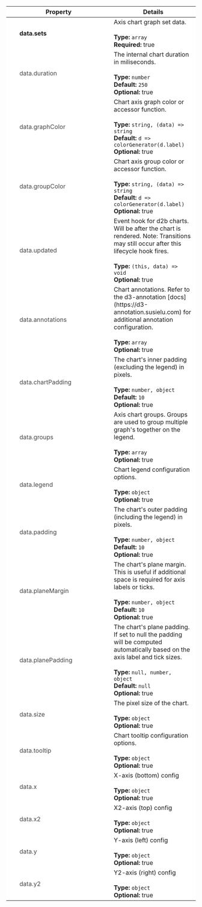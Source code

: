 

<script>
  function toggleNextRow(el) {
    const nextRow = el.nextElementSibling;
    nextRow.classList.toggle('hidden');
    el.classList.toggle('expanded');
  } 
</script>

<style>
  .optional {
    opacity: 0.8;
  }

  .required {
    font-weight: bold;
  }

  .parent td:first-child > div::before {
    position: absolute;
    left: -12px;
    content: '\f0da';
    font-family: FontAwesome;
  }

  .expanded td:first-child > div::before {
    content: '\f0d7';
    font-family: FontAwesome;
  }

  .child > td {
    padding: 0 !important;
    border: none !important;
  }

  .child table {
    margin: 0 !important;
    border: 0 !important;
  }

  tr td:first-child {
    min-width: 250px;
    max-width: 250px;
    width: 250px;
  }

  tr td:first-child > div {
    position: relative;
  }

  tr {
    background-color: white !important;
  }

  tr.hidden {
    display: none;
  }

  td {
    position: relative;
  }

  tbody tr td:first-child {
    padding-left: 20px;
  }
</style>

<table><thead><tr><th>Property</th><th>Details</th></tr></thead><tbody><tr class="parent" onclick="toggleNextRow(this)"><td><div style="margin-left:15px;" class="required">data.sets</div></td><td>Axis chart graph set data.<br><br><strong>Type:</strong> <code>array</code><br><strong>Required:</strong> true<br></td></tr><tr class="child hidden">
        <td colspan="2"><table><tbody><tr class="parent" onclick="toggleNextRow(this)"><td><div style="margin-left:30px;" class="required">set.generators</div></td><td>Set generator data.<br><br><strong>Type:</strong> <code>array</code><br><strong>Required:</strong> true<br><strong>Generators:</strong> bar, area, line, scatter, boxPlot, bubblePack</td></tr><tr class="child hidden">
        <td colspan="2"><table><tbody><tr null><td><div style="margin-left:45px;" class="required">generator.type</div></td><td>The generator type, either this or the generator "types" must be provided.<br><br><strong>Type:</strong> <code>"bar", "area", "line", "scatter", "boxPlot", "bubblePack"</code><br><strong>Required:</strong> true<br></td></tr><tr null><td><div style="margin-left:45px;" class="required">generator.types</div></td><td>The generator types, either this or the generator "type" must be provided.<br><br><strong>Type:</strong> <code>array</code><br><strong>Required:</strong> true<br></td></tr><tr null><td><div style="margin-left:45px;" class="optional">generator.align</div></td><td>Align line or scatter graphs according to their y1 or y0 stack orientation. This is useful if you want to have 2 line graphs outlining the top and bottom of an area chart.<br><br><strong>Type:</strong> <code>"y1", "y0"</code><br><strong>Default:</strong> <code>'y1'</code><br><strong>Optional:</strong> true<br><strong>Generators:</strong> scatter, line</td></tr><tr null><td><div style="margin-left:45px;" class="optional">generator.centered</div></td><td>Forces bar chart bars to the center of their respective group position.<br><br><strong>Type:</strong> <code>boolean</code><br><strong>Default:</strong> <code>false</code><br><strong>Optional:</strong> true<br><strong>Generators:</strong> bar</td></tr><tr null><td><div style="margin-left:45px;" class="optional">generator.curve</div></td><td>Curve factory for area and line graphs. See d3-shape's [curves](https://github.com/d3/d3-shape#curves) for more information.<br><br><strong>Type:</strong> <code>CurveFactory</code><br><strong>Default:</strong> <code>d3.curveLinear</code><br><strong>Optional:</strong> true<br><strong>Generators:</strong> area, line</td></tr><tr null><td><div style="margin-left:45px;" class="optional">generator.groupPadding</div></td><td>The padding "within" bar groups (or between individual bars within a group).<br><br><strong>Type:</strong> <code>number</code><br><strong>Default:</strong> <code>0</code><br><strong>Optional:</strong> true<br><strong>Generators:</strong> bar</td></tr><tr null><td><div style="margin-left:45px;" class="optional">generator.orient</div></td><td>Element orientation for bars.<br><br><strong>Type:</strong> <code>"vertical", "horizontal"</code><br><strong>Default:</strong> <code>'vertical'</code><br><strong>Optional:</strong> true<br><strong>Generators:</strong> bar</td></tr><tr null><td><div style="margin-left:45px;" class="optional">generator.orient</div></td><td>Element orientation for boxes.<br><br><strong>Type:</strong> <code>"vertical", "horizontal"</code><br><strong>Default:</strong> <code>'vertical'</code><br><strong>Optional:</strong> true<br><strong>Generators:</strong> boxPlot</td></tr><tr null><td><div style="margin-left:45px;" class="optional">generator.padding</div></td><td>The padding "between" bar groups.<br><br><strong>Type:</strong> <code>number</code><br><strong>Default:</strong> <code>0.5</code><br><strong>Optional:</strong> true<br><strong>Generators:</strong> bar</td></tr><tr null><td><div style="margin-left:45px;" class="optional">generator.size</div></td><td>The pixel area for scatter graphs. This can also be given as a value accessor.<br><br><strong>Type:</strong> <code>number, (data) => number</code><br><strong>Default:</strong> <code>25</code><br><strong>Optional:</strong> true<br><strong>Generators:</strong> scatter</td></tr><tr null><td><div style="margin-left:45px;" class="optional">generator.size</div></td><td>Pixel size multiplier for bubbles.<br><br><strong>Type:</strong> <code>number</code><br><strong>Default:</strong> <code>100</code><br><strong>Optional:</strong> true<br><strong>Generators:</strong> bubblePack</td></tr><tr null><td><div style="margin-left:45px;" class="optional">generator.stack</div></td><td>Enable or disable graph stacking.<br><br><strong>Type:</strong> <code>boolean</code><br><strong>Optional:</strong> true<br><strong>Generators:</strong> bar, area, line, scatter</td></tr><tr null><td><div style="margin-left:45px;" class="optional">generator.stackOffset</div></td><td>Stack offset for area line and scatter graphs. See d3-shape's [stack offsets](https://github.com/d3/d3-shape#stack-offsets) for more information.<br><br><strong>Type:</strong> <code>(series, order) => void</code><br><strong>Default:</strong> <code>d3.stackOffsetNone</code><br><strong>Optional:</strong> true<br><strong>Generators:</strong> area, line, scatter</td></tr><tr null><td><div style="margin-left:45px;" class="optional">generator.stackOrder</div></td><td>Stack order for area line and scatter graphs. See d3-shape's [stack orders](https://github.com/d3/d3-shape#stack-orders) for more information.<br><br><strong>Type:</strong> <code>(series) => array</code><br><strong>Default:</strong> <code>d3.stackOrderNone</code><br><strong>Optional:</strong> true<br><strong>Generators:</strong> area, line, scatter</td></tr><tr null><td><div style="margin-left:45px;" class="optional">generator.symbol</div></td><td>Sets the symbol type for the scatter graphs.<br><br><strong>Type:</strong> <code>SymbolType</code><br><strong>Default:</strong> <code>d3.symbolCircle</code><br><strong>Optional:</strong> true<br><strong>Generators:</strong> scatter</td></tr><tr null><td><div style="margin-left:45px;" class="optional">generator.symbol</div></td><td>Sets the symbol type for the bubble pack graphs.<br><br><strong>Type:</strong> <code>SymbolType</code><br><strong>Default:</strong> <code>d3.symbolCircle</code><br><strong>Optional:</strong> true<br><strong>Generators:</strong> bubblePack</td></tr><tr null><td><div style="margin-left:45px;" class="optional">generator.tendancy</div></td><td>How the parent bubble size, x, and y values should be computed. (e.g. as a mean / median / midpoint.. of their leaf nodes)<br><br><strong>Type:</strong> <code>(values, value, weight) => number</code><br><strong>Default:</strong> <code>d2b.mean</code><br><strong>Optional:</strong> true<br><strong>Generators:</strong> tendancy</td></tr><tr null><td><div style="margin-left:45px;" class="optional">generator.valueFormat</div></td><td>Value format for various box plot metrics (e.g. maximum, minimum, median, ..)<br><br><strong>Type:</strong> <code>(n) => string</code><br><strong>Default:</strong> <code>d3.format(',')</code><br><strong>Optional:</strong> true<br><strong>Generators:</strong> boxPlot</td></tr><tr null><td><div style="margin-left:45px;" class="optional">generator.width</div></td><td>Box pixel width.<br><br><strong>Type:</strong> <code>number</code><br><strong>Default:</strong> <code>20</code><br><strong>Optional:</strong> true<br><strong>Generators:</strong> boxPlot</td></tr></tbody></table></td>
      </tr><tr class="parent" onclick="toggleNextRow(this)"><td><div style="margin-left:30px;" class="required">set.graphs</div></td><td>Set graph data.<br><br><strong>Type:</strong> <code>array</code><br><strong>Required:</strong> true<br><strong>Generators:</strong> bar, area, line, scatter, boxPlot, bubblePack</td></tr><tr class="child hidden">
        <td colspan="2"><table><tbody><tr null><td><div style="margin-left:45px;" class="required">graph.label</div></td><td>Graph label.<br><br><strong>Type:</strong> <code>string</code><br><strong>Required:</strong> true<br><strong>Generators:</strong> all</td></tr><tr class="parent" onclick="toggleNextRow(this)"><td><div style="margin-left:45px;" class="required">graph.values</div></td><td>Graph values data.<br><br><strong>Type:</strong> <code>array</code><br><strong>Required:</strong> true<br><strong>Generators:</strong> bar, area, line, scatter, boxPlot, bubblePack</td></tr><tr class="child hidden">
        <td colspan="2"><table><tbody><tr null><td><div style="margin-left:60px;" class="required">value.lowerQuartile</div></td><td>Lower-quartile-value<br><br><strong>Type:</strong> <code>number</code><br><strong>Required:</strong> true<br><strong>Generators:</strong> boxPlot</td></tr><tr null><td><div style="margin-left:60px;" class="required">value.maximum</div></td><td>Maximum-value<br><br><strong>Type:</strong> <code>number</code><br><strong>Required:</strong> true<br><strong>Generators:</strong> boxPlot</td></tr><tr null><td><div style="margin-left:60px;" class="required">value.median</div></td><td>Median-value<br><br><strong>Type:</strong> <code>number</code><br><strong>Required:</strong> true<br><strong>Generators:</strong> boxPlot</td></tr><tr null><td><div style="margin-left:60px;" class="required">value.minimum</div></td><td>Minimum-value<br><br><strong>Type:</strong> <code>number</code><br><strong>Required:</strong> true<br><strong>Generators:</strong> boxPlot</td></tr><tr null><td><div style="margin-left:60px;" class="required">value.size</div></td><td>Bubble size<br><br><strong>Type:</strong> <code>number</code><br><strong>Required:</strong> true<br><strong>Generators:</strong> bubblePack</td></tr><tr null><td><div style="margin-left:60px;" class="required">value.upperQuartile</div></td><td>Upper-quartile-value<br><br><strong>Type:</strong> <code>number</code><br><strong>Required:</strong> true<br><strong>Generators:</strong> boxPlot</td></tr><tr null><td><div style="margin-left:60px;" class="required">value.x</div></td><td>X-value<br><br><strong>Type:</strong> <code>number, string, Date</code><br><strong>Required:</strong> true<br><strong>Generators:</strong> all, bubblePack</td></tr><tr null><td><div style="margin-left:60px;" class="required">value.y</div></td><td>Y-value<br><br><strong>Type:</strong> <code>number, string, Date</code><br><strong>Required:</strong> true<br><strong>Generators:</strong> all, bubblePack</td></tr><tr class="parent" onclick="toggleNextRow(this)"><td><div style="margin-left:60px;" class="required">value.children</div></td><td>Bubble children.<br><br><strong>Type:</strong> <code>array</code><br><strong>Required:</strong> true<br><strong>Generators:</strong> bubblePack</td></tr><tr class="child hidden">
        <td colspan="2"><table><tbody><tr null><td><div style="margin-left:75px;" class="required">child.size</div></td><td>Bubble size<br><br><strong>Type:</strong> <code>number</code><br><strong>Required:</strong> true<br><strong>Generators:</strong> bubblePack</td></tr><tr null><td><div style="margin-left:75px;" class="required">child.x</div></td><td>X-value<br><br><strong>Type:</strong> <code>number, string, Date</code><br><strong>Required:</strong> true<br><strong>Generators:</strong> all</td></tr><tr null><td><div style="margin-left:75px;" class="required">child.y</div></td><td>Y-value<br><br><strong>Type:</strong> <code>number, string, Date</code><br><strong>Required:</strong> true<br><strong>Generators:</strong> all</td></tr><tr null><td><div style="margin-left:75px;" class="optional">child.color</div></td><td>Value's corresponding color. If undefined will fall back to the graph's color.<br><br><strong>Type:</strong> <code>string</code><br><strong>Optional:</strong> true<br><strong>Generators:</strong> bar, scatter, boxPlot, bubblePack</td></tr><tr null><td><div style="margin-left:75px;" class="optional">child.symbol</div></td><td>Point symbol marker. If undefined will fall back to the graph's symbol.<br><br><strong>Type:</strong> <code>SymbolType</code><br><strong>Optional:</strong> true<br><strong>Generators:</strong> bubblePack, scatter</td></tr><tr null><td><div style="margin-left:75px;" class="optional">child.tooltip</div></td><td>Value's tooltip HTML content. If undefined will fall back to the graph's tooltip accessor. If null will disable the tooltip for this value.<br><br><strong>Type:</strong> <code>string, null</code><br><strong>Optional:</strong> true<br><strong>Generators:</strong> all</td></tr><tr class="parent" onclick="toggleNextRow(this)"><td><div style="margin-left:75px;" class="optional">child.annotation</div></td><td>Value's annotations. Bar, line, scatter, and bubble pack graphs have one annotation per value. Refer to the d3-annotation [docs](https://d3-annotation.susielu.com) for additional annotation configuration.<br><br><strong>Type:</strong> <code>object</code><br><strong>Optional:</strong> true<br><strong>Generators:</strong> bar, line, scatter, bubblePack</td></tr><tr class="child hidden">
        <td colspan="2"><table><tbody><tr null><td><div style="margin-left:90px;" class="required">annotation.x</div></td><td>Annotation x position.<br><br><strong>Type:</strong> <code>number, string</code><br><strong>Required:</strong> true<br></td></tr><tr null><td><div style="margin-left:90px;" class="required">annotation.y</div></td><td>Annotation y position.<br><br><strong>Type:</strong> <code>number, string</code><br><strong>Required:</strong> true<br></td></tr><tr null><td><div style="margin-left:90px;" class="optional">annotation.x2</div></td><td>Annotation x2 position.<br><br><strong>Type:</strong> <code>number, string</code><br><strong>Optional:</strong> true<br></td></tr><tr null><td><div style="margin-left:90px;" class="optional">annotation.xType</div></td><td>Annotation x type.<br><br><strong>Type:</strong> <code>"x", "x2"</code><br><strong>Default:</strong> <code>'x'</code><br><strong>Optional:</strong> true<br></td></tr><tr null><td><div style="margin-left:90px;" class="optional">annotation.y2</div></td><td>Annotation y2 position.<br><br><strong>Type:</strong> <code>number, string</code><br><strong>Optional:</strong> true<br></td></tr><tr null><td><div style="margin-left:90px;" class="optional">annotation.yType</div></td><td>Annotation y type.<br><br><strong>Type:</strong> <code>"y", "y2"</code><br><strong>Default:</strong> <code>'y'</code><br><strong>Optional:</strong> true<br></td></tr><tr null><td><div style="margin-left:90px;" class="optional">annotation.z</div></td><td>Annotation z position.<br><br><strong>Type:</strong> <code>"front", "back"</code><br><strong>Default:</strong> <code>'front'</code><br><strong>Optional:</strong> true<br></td></tr></tbody></table></td>
      </tr><tr class="parent" onclick="toggleNextRow(this)"><td><div style="margin-left:75px;" class="optional">child.annotations</div></td><td>Value's annotations. Area and box plot graphs are allowed to have multiple annotations per value, because each value has multiple factors. Refer to the d3-annotation [docs](https://d3-annotation.susielu.com) for additional annotation configuration.<br><br><strong>Type:</strong> <code>array</code><br><strong>Optional:</strong> true<br><strong>Generators:</strong> area, boxPlot</td></tr><tr class="child hidden">
        <td colspan="2"><table><tbody><tr null><td><div style="margin-left:90px;" class="required">annotation.x</div></td><td>Annotation x position.<br><br><strong>Type:</strong> <code>number, string</code><br><strong>Required:</strong> true<br></td></tr><tr null><td><div style="margin-left:90px;" class="required">annotation.y</div></td><td>Annotation y position.<br><br><strong>Type:</strong> <code>number, string</code><br><strong>Required:</strong> true<br></td></tr><tr null><td><div style="margin-left:90px;" class="optional">annotation.x2</div></td><td>Annotation x2 position.<br><br><strong>Type:</strong> <code>number, string</code><br><strong>Optional:</strong> true<br></td></tr><tr null><td><div style="margin-left:90px;" class="optional">annotation.xType</div></td><td>Annotation x type.<br><br><strong>Type:</strong> <code>"x", "x2"</code><br><strong>Default:</strong> <code>'x'</code><br><strong>Optional:</strong> true<br></td></tr><tr null><td><div style="margin-left:90px;" class="optional">annotation.y2</div></td><td>Annotation y2 position.<br><br><strong>Type:</strong> <code>number, string</code><br><strong>Optional:</strong> true<br></td></tr><tr null><td><div style="margin-left:90px;" class="optional">annotation.yType</div></td><td>Annotation y type.<br><br><strong>Type:</strong> <code>"y", "y2"</code><br><strong>Default:</strong> <code>'y'</code><br><strong>Optional:</strong> true<br></td></tr><tr null><td><div style="margin-left:90px;" class="optional">annotation.z</div></td><td>Annotation z position.<br><br><strong>Type:</strong> <code>"front", "back"</code><br><strong>Default:</strong> <code>'front'</code><br><strong>Optional:</strong> true<br></td></tr></tbody></table></td>
      </tr></tbody></table></td>
      </tr><tr null><td><div style="margin-left:60px;" class="optional">value.centered</div></td><td>Forces bar chart bar centering. If undefined will fall back to the bar generator's centered attribute.<br><br><strong>Type:</strong> <code>boolean</code><br><strong>Optional:</strong> true<br><strong>Generators:</strong> bar</td></tr><tr null><td><div style="margin-left:60px;" class="optional">value.color</div></td><td>Value's corresponding color. If undefined will fall back to the graph's color.<br><br><strong>Type:</strong> <code>string</code><br><strong>Optional:</strong> true<br><strong>Generators:</strong> bar, scatter, boxPlot, bubblePack</td></tr><tr null><td><div style="margin-left:60px;" class="optional">value.outliers</div></td><td>Outliers-values<br><br><strong>Type:</strong> <code>array</code><br><strong>Optional:</strong> true<br><strong>Generators:</strong> boxPlot</td></tr><tr null><td><div style="margin-left:60px;" class="optional">value.size</div></td><td>Bubble size. This is optional for parent bubbles, if not provided the value will be aggrigated from leaf node sizes.<br><br><strong>Type:</strong> <code>number</code><br><strong>Optional:</strong> true<br><strong>Generators:</strong> bubblePack</td></tr><tr null><td><div style="margin-left:60px;" class="optional">value.symbol</div></td><td>Point symbol marker. If undefined will fall back to the graph's symbol.<br><br><strong>Type:</strong> <code>SymbolType</code><br><strong>Optional:</strong> true<br><strong>Generators:</strong> bubblePack, scatter</td></tr><tr null><td><div style="margin-left:60px;" class="optional">value.tooltip</div></td><td>Value's tooltip HTML content. If undefined will fall back to the graph's tooltip accessor. If null will disable the tooltip for this value.<br><br><strong>Type:</strong> <code>string, null</code><br><strong>Optional:</strong> true<br><strong>Generators:</strong> all</td></tr><tr null><td><div style="margin-left:60px;" class="optional">value.width</div></td><td>The pixel width for this value's box-plot. If undefined will fall back to the boxPlot generator's width attribute.<br><br><strong>Type:</strong> <code>number</code><br><strong>Optional:</strong> true<br><strong>Generators:</strong> boxPlot</td></tr><tr null><td><div style="margin-left:60px;" class="optional">value.y0</div></td><td>Y0-value<br><br><strong>Type:</strong> <code>number, string</code><br><strong>Default:</strong> <code>0</code><br><strong>Optional:</strong> true<br><strong>Generators:</strong> area</td></tr><tr class="parent" onclick="toggleNextRow(this)"><td><div style="margin-left:60px;" class="optional">value.annotation</div></td><td>Value's annotations. Bar, line, scatter, and bubble pack graphs have one annotation per value. Refer to the d3-annotation [docs](https://d3-annotation.susielu.com) for additional annotation configuration.<br><br><strong>Type:</strong> <code>object</code><br><strong>Optional:</strong> true<br><strong>Generators:</strong> bar, line, scatter, bubblePack</td></tr><tr class="child hidden">
        <td colspan="2"><table><tbody><tr null><td><div style="margin-left:75px;" class="required">annotation.x</div></td><td>Annotation x position.<br><br><strong>Type:</strong> <code>number, string</code><br><strong>Required:</strong> true<br></td></tr><tr null><td><div style="margin-left:75px;" class="required">annotation.y</div></td><td>Annotation y position.<br><br><strong>Type:</strong> <code>number, string</code><br><strong>Required:</strong> true<br></td></tr><tr null><td><div style="margin-left:75px;" class="optional">annotation.x2</div></td><td>Annotation x2 position.<br><br><strong>Type:</strong> <code>number, string</code><br><strong>Optional:</strong> true<br></td></tr><tr null><td><div style="margin-left:75px;" class="optional">annotation.xType</div></td><td>Annotation x type.<br><br><strong>Type:</strong> <code>"x", "x2"</code><br><strong>Default:</strong> <code>'x'</code><br><strong>Optional:</strong> true<br></td></tr><tr null><td><div style="margin-left:75px;" class="optional">annotation.y2</div></td><td>Annotation y2 position.<br><br><strong>Type:</strong> <code>number, string</code><br><strong>Optional:</strong> true<br></td></tr><tr null><td><div style="margin-left:75px;" class="optional">annotation.yType</div></td><td>Annotation y type.<br><br><strong>Type:</strong> <code>"y", "y2"</code><br><strong>Default:</strong> <code>'y'</code><br><strong>Optional:</strong> true<br></td></tr><tr null><td><div style="margin-left:75px;" class="optional">annotation.z</div></td><td>Annotation z position.<br><br><strong>Type:</strong> <code>"front", "back"</code><br><strong>Default:</strong> <code>'front'</code><br><strong>Optional:</strong> true<br></td></tr></tbody></table></td>
      </tr><tr class="parent" onclick="toggleNextRow(this)"><td><div style="margin-left:60px;" class="optional">value.annotations</div></td><td>Value's annotations. Area and box plot graphs are allowed to have multiple annotations per value, because each value has multiple factors. Refer to the d3-annotation [docs](https://d3-annotation.susielu.com) for additional annotation configuration.<br><br><strong>Type:</strong> <code>array</code><br><strong>Optional:</strong> true<br><strong>Generators:</strong> area, boxPlot</td></tr><tr class="child hidden">
        <td colspan="2"><table><tbody><tr null><td><div style="margin-left:75px;" class="required">annotation.x</div></td><td>Annotation x position.<br><br><strong>Type:</strong> <code>number, string</code><br><strong>Required:</strong> true<br></td></tr><tr null><td><div style="margin-left:75px;" class="required">annotation.y</div></td><td>Annotation y position.<br><br><strong>Type:</strong> <code>number, string</code><br><strong>Required:</strong> true<br></td></tr><tr null><td><div style="margin-left:75px;" class="optional">annotation.x2</div></td><td>Annotation x2 position.<br><br><strong>Type:</strong> <code>number, string</code><br><strong>Optional:</strong> true<br></td></tr><tr null><td><div style="margin-left:75px;" class="optional">annotation.xType</div></td><td>Annotation x type.<br><br><strong>Type:</strong> <code>"x", "x2"</code><br><strong>Default:</strong> <code>'x'</code><br><strong>Optional:</strong> true<br></td></tr><tr null><td><div style="margin-left:75px;" class="optional">annotation.y2</div></td><td>Annotation y2 position.<br><br><strong>Type:</strong> <code>number, string</code><br><strong>Optional:</strong> true<br></td></tr><tr null><td><div style="margin-left:75px;" class="optional">annotation.yType</div></td><td>Annotation y type.<br><br><strong>Type:</strong> <code>"y", "y2"</code><br><strong>Default:</strong> <code>'y'</code><br><strong>Optional:</strong> true<br></td></tr><tr null><td><div style="margin-left:75px;" class="optional">annotation.z</div></td><td>Annotation z position.<br><br><strong>Type:</strong> <code>"front", "back"</code><br><strong>Default:</strong> <code>'front'</code><br><strong>Optional:</strong> true<br></td></tr></tbody></table></td>
      </tr></tbody></table></td>
      </tr><tr null><td><div style="margin-left:45px;" class="optional">graph.color</div></td><td>The graph color. If undefined, the color will fall back to the chart's graphColor accessor.<br><br><strong>Type:</strong> <code>string</code><br><strong>Optional:</strong> true<br><strong>Generators:</strong> all</td></tr><tr null><td><div style="margin-left:45px;" class="optional">graph.group</div></td><td>The graph group, should match the group's label. This is useful to group graphs together on the legend.<br><br><strong>Type:</strong> <code>string</code><br><strong>Optional:</strong> true<br><strong>Generators:</strong> all</td></tr><tr null><td><div style="margin-left:45px;" class="optional">graph.hidden</div></td><td>Initially hides this graph. This value will be modified internally when interacting with the chart legend.<br><br><strong>Type:</strong> <code>boolean</code><br><strong>Optional:</strong> true<br><strong>Generators:</strong> all</td></tr><tr null><td><div style="margin-left:45px;" class="optional">graph.legendIcon</div></td><td>Legend icon symbol type. This can either be a font awesome character code (e.g. '\uf111' for a circle), [d3 symbol](https://github.com/d3/d3-shape#symbols) or [d2b symbol](https://docs.d2bjs.org/shape/symbols.html). If set, this will override the legend's icon property.<br><br><strong>Type:</strong> <code>string, SymbolType</code><br><strong>Optional:</strong> true<br></td></tr><tr null><td><div style="margin-left:45px;" class="optional">graph.stack</div></td><td>Graph stack key. This can be used to stack graphs together in this set. Like stack values will be stacked together. (e.g. if graphs 1 and 2 have a stack value is 'first' and graph 3 have a stack value of 'second' only graphs 1 and 2 will be stacked together). If undefined, the stacking will fall back to the generator's stack property.<br><br><strong>Type:</strong> <code>number, string</code><br><strong>Optional:</strong> true<br><strong>Generators:</strong> bar, area, line, scatter</td></tr><tr null><td><div style="margin-left:45px;" class="optional">graph.symbol</div></td><td>The graph symbol if it's a scatter or bubble pack graph. If undefined, the symbol will fall back to the generator's symbol property.<br><br><strong>Type:</strong> <code>SymbolType</code><br><strong>Optional:</strong> true<br><strong>Generators:</strong> scatter, bubblePack</td></tr><tr null><td><div style="margin-left:45px;" class="optional">graph.tooltip</div></td><td>Html content to be displayed in the values tooltip row. A null value will disable the value's tooltip row.<br><br><strong>Type:</strong> <code>null, string, (data, graph) => string, null</code><br><strong>Default:</strong> <code>(value, graph) => {   return `${graph.label}: ${orEquals(value.y, value.y1, value.median)}` }</code><br><strong>Optional:</strong> true<br><strong>Generators:</strong> bar, area, line, scatter, </td></tr><tr class="parent" onclick="toggleNextRow(this)"><td><div style="margin-left:45px;" class="optional">graph.annotations</div></td><td>Graph annotations. Refer to the d3-annotation [docs](https://d3-annotation.susielu.com) for additional annotation configuration.<br><br><strong>Type:</strong> <code>array</code><br><strong>Optional:</strong> true<br><strong>Generators:</strong> all</td></tr><tr class="child hidden">
        <td colspan="2"><table><tbody><tr null><td><div style="margin-left:60px;" class="required">annotation.x</div></td><td>Annotation x position.<br><br><strong>Type:</strong> <code>number, string</code><br><strong>Required:</strong> true<br></td></tr><tr null><td><div style="margin-left:60px;" class="required">annotation.y</div></td><td>Annotation y position.<br><br><strong>Type:</strong> <code>number, string</code><br><strong>Required:</strong> true<br></td></tr><tr null><td><div style="margin-left:60px;" class="optional">annotation.x2</div></td><td>Annotation x2 position.<br><br><strong>Type:</strong> <code>number, string</code><br><strong>Optional:</strong> true<br></td></tr><tr null><td><div style="margin-left:60px;" class="optional">annotation.xType</div></td><td>Annotation x type.<br><br><strong>Type:</strong> <code>"x", "x2"</code><br><strong>Default:</strong> <code>'x'</code><br><strong>Optional:</strong> true<br></td></tr><tr null><td><div style="margin-left:60px;" class="optional">annotation.y2</div></td><td>Annotation y2 position.<br><br><strong>Type:</strong> <code>number, string</code><br><strong>Optional:</strong> true<br></td></tr><tr null><td><div style="margin-left:60px;" class="optional">annotation.yType</div></td><td>Annotation y type.<br><br><strong>Type:</strong> <code>"y", "y2"</code><br><strong>Default:</strong> <code>'y'</code><br><strong>Optional:</strong> true<br></td></tr><tr null><td><div style="margin-left:60px;" class="optional">annotation.z</div></td><td>Annotation z position.<br><br><strong>Type:</strong> <code>"front", "back"</code><br><strong>Default:</strong> <code>'front'</code><br><strong>Optional:</strong> true<br></td></tr></tbody></table></td>
      </tr></tbody></table></td>
      </tr><tr null><td><div style="margin-left:30px;" class="optional">set.xType</div></td><td>Set xType. If set to x2, the graphs in this set will use the top horizontal axis.<br><br><strong>Type:</strong> <code>"x", "x2"</code><br><strong>Default:</strong> <code>'x'</code><br><strong>Optional:</strong> true<br></td></tr><tr null><td><div style="margin-left:30px;" class="optional">set.yType</div></td><td>Set yType. If set to y2, the graphs in this set will use the right vertical axis.<br><br><strong>Type:</strong> <code>"y", "y2"</code><br><strong>Default:</strong> <code>'y'</code><br><strong>Optional:</strong> true<br></td></tr></tbody></table></td>
      </tr><tr null><td><div style="margin-left:15px;" class="optional">data.duration</div></td><td>The internal chart duration in miliseconds.<br><br><strong>Type:</strong> <code>number</code><br><strong>Default:</strong> <code>250</code><br><strong>Optional:</strong> true<br></td></tr><tr null><td><div style="margin-left:15px;" class="optional">data.graphColor</div></td><td>Chart axis graph color or accessor function.<br><br><strong>Type:</strong> <code>string, (data) => string</code><br><strong>Default:</strong> <code>d => colorGenerator(d.label)</code><br><strong>Optional:</strong> true<br></td></tr><tr null><td><div style="margin-left:15px;" class="optional">data.groupColor</div></td><td>Chart axis group color or accessor function.<br><br><strong>Type:</strong> <code>string, (data) => string</code><br><strong>Default:</strong> <code>d => colorGenerator(d.label)</code><br><strong>Optional:</strong> true<br></td></tr><tr null><td><div style="margin-left:15px;" class="optional">data.updated</div></td><td>Event hook for d2b charts. Will be after the chart is rendered. Note: Transitions may still occur after this lifecycle hook fires.<br><br><strong>Type:</strong> <code>(this, data) => void</code><br><strong>Optional:</strong> true<br></td></tr><tr class="parent" onclick="toggleNextRow(this)"><td><div style="margin-left:15px;" class="optional">data.annotations</div></td><td>Chart annotations. Refer to the d3-annotation [docs](https://d3-annotation.susielu.com) for additional annotation configuration.<br><br><strong>Type:</strong> <code>array</code><br><strong>Optional:</strong> true<br></td></tr><tr class="child hidden">
        <td colspan="2"><table><tbody><tr null><td><div style="margin-left:30px;" class="required">annotation.x</div></td><td>Annotation x position.<br><br><strong>Type:</strong> <code>number, string</code><br><strong>Required:</strong> true<br></td></tr><tr null><td><div style="margin-left:30px;" class="required">annotation.y</div></td><td>Annotation y position.<br><br><strong>Type:</strong> <code>number, string</code><br><strong>Required:</strong> true<br></td></tr><tr null><td><div style="margin-left:30px;" class="optional">annotation.x2</div></td><td>Annotation x2 position.<br><br><strong>Type:</strong> <code>number, string</code><br><strong>Optional:</strong> true<br></td></tr><tr null><td><div style="margin-left:30px;" class="optional">annotation.xType</div></td><td>Annotation x type.<br><br><strong>Type:</strong> <code>"x", "x2"</code><br><strong>Default:</strong> <code>'x'</code><br><strong>Optional:</strong> true<br></td></tr><tr null><td><div style="margin-left:30px;" class="optional">annotation.y2</div></td><td>Annotation y2 position.<br><br><strong>Type:</strong> <code>number, string</code><br><strong>Optional:</strong> true<br></td></tr><tr null><td><div style="margin-left:30px;" class="optional">annotation.yType</div></td><td>Annotation y type.<br><br><strong>Type:</strong> <code>"y", "y2"</code><br><strong>Default:</strong> <code>'y'</code><br><strong>Optional:</strong> true<br></td></tr><tr null><td><div style="margin-left:30px;" class="optional">annotation.z</div></td><td>Annotation z position.<br><br><strong>Type:</strong> <code>"front", "back"</code><br><strong>Default:</strong> <code>'front'</code><br><strong>Optional:</strong> true<br></td></tr></tbody></table></td>
      </tr><tr class="parent" onclick="toggleNextRow(this)"><td><div style="margin-left:15px;" class="optional">data.chartPadding</div></td><td>The chart's inner padding (excluding the legend) in pixels.<br><br><strong>Type:</strong> <code>number, object</code><br><strong>Default:</strong> <code>10</code><br><strong>Optional:</strong> true<br></td></tr><tr class="child hidden">
        <td colspan="2"><table><tbody><tr null><td><div style="margin-left:30px;" class="required">chartPadding.bottom</div></td><td><strong>Type:</strong> <code>number</code><br><strong>Required:</strong> true<br></td></tr><tr null><td><div style="margin-left:30px;" class="required">chartPadding.left</div></td><td><strong>Type:</strong> <code>number</code><br><strong>Required:</strong> true<br></td></tr><tr null><td><div style="margin-left:30px;" class="required">chartPadding.right</div></td><td><strong>Type:</strong> <code>number</code><br><strong>Required:</strong> true<br></td></tr><tr null><td><div style="margin-left:30px;" class="required">chartPadding.top</div></td><td><strong>Type:</strong> <code>number</code><br><strong>Required:</strong> true<br></td></tr></tbody></table></td>
      </tr><tr class="parent" onclick="toggleNextRow(this)"><td><div style="margin-left:15px;" class="optional">data.groups</div></td><td>Axis chart groups. Groups are used to group multiple graph's together on the legend.<br><br><strong>Type:</strong> <code>array</code><br><strong>Optional:</strong> true<br></td></tr><tr class="child hidden">
        <td colspan="2"><table><tbody><tr null><td><div style="margin-left:30px;" class="required">group.label</div></td><td>The group label, should match the corresponding graph's group property.<br><br><strong>Type:</strong> <code>string</code><br><strong>Required:</strong> true<br></td></tr><tr null><td><div style="margin-left:30px;" class="optional">group.color</div></td><td>The group color property. By default this will defer to the graph color.<br><br><strong>Type:</strong> <code>string</code><br><strong>Optional:</strong> true<br></td></tr><tr null><td><div style="margin-left:30px;" class="optional">group.hidden</div></td><td>Initially hides this group. This value will be modified internally when interacting with the chart legend.<br><br><strong>Type:</strong> <code>boolean</code><br><strong>Optional:</strong> true<br></td></tr><tr null><td><div style="margin-left:30px;" class="optional">group.legendIcon</div></td><td>Legend icon symbol type. This can either be a font awesome character code (e.g. '\uf111' for a circle), [d3 symbol](https://github.com/d3/d3-shape#symbols) or [d2b symbol](https://docs.d2bjs.org/shape/symbols.html). If set, this will override the legend's icon property.<br><br><strong>Type:</strong> <code>string, SymbolType</code><br><strong>Optional:</strong> true<br></td></tr></tbody></table></td>
      </tr><tr class="parent" onclick="toggleNextRow(this)"><td><div style="margin-left:15px;" class="optional">data.legend</div></td><td>Chart legend configuration options.<br><br><strong>Type:</strong> <code>object</code><br><strong>Optional:</strong> true<br></td></tr><tr class="child hidden">
        <td colspan="2"><table><tbody><tr null><td><div style="margin-left:30px;" class="optional">legend.clickable</div></td><td>Whether the legend will hide / show arcs on click.<br><br><strong>Type:</strong> <code>boolean</code><br><strong>Default:</strong> <code>true</code><br><strong>Optional:</strong> true<br></td></tr><tr null><td><div style="margin-left:30px;" class="optional">legend.dblclickable</div></td><td>Whether the legend will hide / show arcs on dblclick.<br><br><strong>Type:</strong> <code>boolean</code><br><strong>Default:</strong> <code>true</code><br><strong>Optional:</strong> true<br></td></tr><tr null><td><div style="margin-left:30px;" class="optional">legend.enabled</div></td><td>Enable or disable the legend.<br><br><strong>Type:</strong> <code>boolean</code><br><strong>Default:</strong> <code>true</code><br><strong>Optional:</strong> true<br></td></tr><tr null><td><div style="margin-left:30px;" class="optional">legend.icon</div></td><td>Legend icon symbol type. This can either be a font awesome character code (e.g. '\uf111' for a circle), [d3 symbol](https://github.com/d3/d3-shape#symbols) or [d2b symbol](https://docs.d2bjs.org/shape/symbols.html). This can also be provided as an accessor function to the graph / group data.<br><br><strong>Type:</strong> <code>string, SymbolType, (data) => string, SymbolType</code><br><strong>Default:</strong> <code>d3.symbolCircle</code><br><strong>Optional:</strong> true<br></td></tr><tr null><td><div style="margin-left:30px;" class="optional">legend.orient</div></td><td>Legend orientation, relative to the chart.<br><br><strong>Type:</strong> <code>"top", "left", "right", "bottom"</code><br><strong>Default:</strong> <code>'bottom'</code><br><strong>Optional:</strong> true<br></td></tr></tbody></table></td>
      </tr><tr class="parent" onclick="toggleNextRow(this)"><td><div style="margin-left:15px;" class="optional">data.padding</div></td><td>The chart's outer padding (including the legend) in pixels.<br><br><strong>Type:</strong> <code>number, object</code><br><strong>Default:</strong> <code>10</code><br><strong>Optional:</strong> true<br></td></tr><tr class="child hidden">
        <td colspan="2"><table><tbody><tr null><td><div style="margin-left:30px;" class="required">padding.bottom</div></td><td><strong>Type:</strong> <code>number</code><br><strong>Required:</strong> true<br></td></tr><tr null><td><div style="margin-left:30px;" class="required">padding.left</div></td><td><strong>Type:</strong> <code>number</code><br><strong>Required:</strong> true<br></td></tr><tr null><td><div style="margin-left:30px;" class="required">padding.right</div></td><td><strong>Type:</strong> <code>number</code><br><strong>Required:</strong> true<br></td></tr><tr null><td><div style="margin-left:30px;" class="required">padding.top</div></td><td><strong>Type:</strong> <code>number</code><br><strong>Required:</strong> true<br></td></tr></tbody></table></td>
      </tr><tr class="parent" onclick="toggleNextRow(this)"><td><div style="margin-left:15px;" class="optional">data.planeMargin</div></td><td>The chart's plane margin. This is useful if additional space is required for axis labels or ticks.<br><br><strong>Type:</strong> <code>number, object</code><br><strong>Default:</strong> <code>10</code><br><strong>Optional:</strong> true<br></td></tr><tr class="child hidden">
        <td colspan="2"><table><tbody><tr null><td><div style="margin-left:30px;" class="required">planeMargin.bottom</div></td><td><strong>Type:</strong> <code>number</code><br><strong>Required:</strong> true<br></td></tr><tr null><td><div style="margin-left:30px;" class="required">planeMargin.left</div></td><td><strong>Type:</strong> <code>number</code><br><strong>Required:</strong> true<br></td></tr><tr null><td><div style="margin-left:30px;" class="required">planeMargin.right</div></td><td><strong>Type:</strong> <code>number</code><br><strong>Required:</strong> true<br></td></tr><tr null><td><div style="margin-left:30px;" class="required">planeMargin.top</div></td><td><strong>Type:</strong> <code>number</code><br><strong>Required:</strong> true<br></td></tr></tbody></table></td>
      </tr><tr class="parent" onclick="toggleNextRow(this)"><td><div style="margin-left:15px;" class="optional">data.planePadding</div></td><td>The chart's plane padding. If set to null the padding will be computed automatically based on the axis label and tick sizes.<br><br><strong>Type:</strong> <code>null, number, object</code><br><strong>Default:</strong> <code>null</code><br><strong>Optional:</strong> true<br></td></tr><tr class="child hidden">
        <td colspan="2"><table><tbody><tr null><td><div style="margin-left:30px;" class="required">planePadding.bottom</div></td><td><strong>Type:</strong> <code>number</code><br><strong>Required:</strong> true<br></td></tr><tr null><td><div style="margin-left:30px;" class="required">planePadding.left</div></td><td><strong>Type:</strong> <code>number</code><br><strong>Required:</strong> true<br></td></tr><tr null><td><div style="margin-left:30px;" class="required">planePadding.right</div></td><td><strong>Type:</strong> <code>number</code><br><strong>Required:</strong> true<br></td></tr><tr null><td><div style="margin-left:30px;" class="required">planePadding.top</div></td><td><strong>Type:</strong> <code>number</code><br><strong>Required:</strong> true<br></td></tr></tbody></table></td>
      </tr><tr class="parent" onclick="toggleNextRow(this)"><td><div style="margin-left:15px;" class="optional">data.size</div></td><td>The pixel size of the chart.<br><br><strong>Type:</strong> <code>object</code><br><strong>Optional:</strong> true<br></td></tr><tr class="child hidden">
        <td colspan="2"><table><tbody><tr null><td><div style="margin-left:30px;" class="optional">size.height</div></td><td>The pixel height of the chart. If not given, the container height will be used.<br><br><strong>Type:</strong> <code>number</code><br><strong>Optional:</strong> true<br></td></tr><tr null><td><div style="margin-left:30px;" class="optional">size.width</div></td><td>The pixel width of the chart. If not given, the container width will be used.<br><br><strong>Type:</strong> <code>number</code><br><strong>Optional:</strong> true<br></td></tr></tbody></table></td>
      </tr><tr class="parent" onclick="toggleNextRow(this)"><td><div style="margin-left:15px;" class="optional">data.tooltip</div></td><td>Chart tooltip configuration options.<br><br><strong>Type:</strong> <code>object</code><br><strong>Optional:</strong> true<br></td></tr><tr class="child hidden">
        <td colspan="2"><table><tbody><tr null><td><div style="margin-left:30px;" class="optional">tooltip.row</div></td><td>Html content to be displayed in each of the tooltip's rows.<br><br><strong>Type:</strong> <code>null, string, (value, graph) => string, null</code><br><strong>Default:</strong> <code>(value, graph) => {   return `${graph.label}: ${orEquals(value.y, value.y1, value.median)}` }</code><br><strong>Optional:</strong> true<br></td></tr><tr null><td><div style="margin-left:30px;" class="optional">tooltip.threshold</div></td><td>The tooltip threshold for the cursor distant to the nearest axis chart value.<br><br><strong>Type:</strong> <code>number</code><br><strong>Default:</strong> <code>50</code><br><strong>Optional:</strong> true<br></td></tr><tr null><td><div style="margin-left:30px;" class="optional">tooltip.title</div></td><td>Html content to be displayed in the tooltip's title.<br><br><strong>Type:</strong> <code>null, string, (values) => string, null</code><br><strong>Default:</strong> <code>(values) => {   const first = values[0].value   return `${first.x, first.x1, first.median}` }</code><br><strong>Optional:</strong> true<br></td></tr><tr null><td><div style="margin-left:30px;" class="optional">tooltip.trackX</div></td><td>Tooltip will show values near the horizontal position of the cursor.<br><br><strong>Type:</strong> <code>boolean</code><br><strong>Default:</strong> <code>true</code><br><strong>Optional:</strong> true<br></td></tr><tr null><td><div style="margin-left:30px;" class="optional">tooltip.trackY</div></td><td>Tooltip will show values near the vertical position of the cursor. (useful for horizontally oriented graphs or charts that have a lot of y values stacked on the same discrete x values)<br><br><strong>Type:</strong> <code>boolean</code><br><strong>Default:</strong> <code>false</code><br><strong>Optional:</strong> true<br></td></tr></tbody></table></td>
      </tr><tr class="parent" onclick="toggleNextRow(this)"><td><div style="margin-left:15px;" class="optional">data.x</div></td><td>X-axis (bottom) config<br><br><strong>Type:</strong> <code>object</code><br><strong>Optional:</strong> true<br></td></tr><tr class="child hidden">
        <td colspan="2"><table><tbody><tr null><td><div style="margin-left:30px;" class="optional">x.axis</div></td><td>Specify a configured [d3-axis](https://github.com/d3/d3-axis). It's usually better to use the following axis configuration properties instead of setting your own.<br><br><strong>Type:</strong> <code>Axis</code><br><strong>Optional:</strong> true<br></td></tr><tr null><td><div style="margin-left:30px;" class="optional">x.label</div></td><td>Sets a label for this axis.<br><br><strong>Type:</strong> <code>string</code><br><strong>Optional:</strong> true<br></td></tr><tr null><td><div style="margin-left:30px;" class="optional">x.labelOrient</div></td><td>Axis label orientation.<br><br><strong>Type:</strong> <code>"outer start", "outer middle", "outer end", "inner start", "inner middle", "inner end"</code><br><strong>Optional:</strong> true<br></td></tr><tr null><td><div style="margin-left:30px;" class="optional">x.linearPadding</div></td><td>Pad both sides of the continuous scale by a percent of the domain range. For example [-0.1, 0.2] will pad the minimum scale domain by 10% and the upper end by 20%.<br><br><strong>Optional:</strong> true<br></td></tr><tr null><td><div style="margin-left:30px;" class="optional">x.orient</div></td><td>Axis orientation inside or outside the plane.<br><br><strong>Type:</strong> <code>"inner", "outer"</code><br><strong>Default:</strong> <code>'outer'</code><br><strong>Optional:</strong> true<br></td></tr><tr null><td><div style="margin-left:30px;" class="optional">x.showGrid</div></td><td>Enable or disable the grid for this axis.<br><br><strong>Type:</strong> <code>boolean</code><br><strong>Default:</strong> <code>true</code><br><strong>Optional:</strong> true<br></td></tr><tr null><td><div style="margin-left:30px;" class="optional">x.tickFormat</div></td><td>Specify the tick format. See d3-axis [tickFormat](https://github.com/d3/d3-axis#axis_tickFormat)<br><br><strong>Type:</strong> <code>(n) => string</code><br><strong>Optional:</strong> true<br></td></tr><tr null><td><div style="margin-left:30px;" class="optional">x.tickPadding</div></td><td>Pad tick labels from the plan for this axis. See d3-axis [tickPadding](https://github.com/d3/d3-axis#axis_tickPadding)<br><br><strong>Type:</strong> <code>number</code><br><strong>Default:</strong> <code>3</code><br><strong>Optional:</strong> true<br></td></tr><tr null><td><div style="margin-left:30px;" class="optional">x.tickSize</div></td><td>See d3-axis [tickSize](https://github.com/d3/d3-axis#axis_tickSize)<br><br><strong>Type:</strong> <code>number</code><br><strong>Default:</strong> <code>6</code><br><strong>Optional:</strong> true<br></td></tr><tr null><td><div style="margin-left:30px;" class="optional">x.tickValues</div></td><td>Specify the tick values instead of automatically generating them. See d3-axis [tickValues](https://github.com/d3/d3-axis#axis_tickValues)<br><br><strong>Type:</strong> <code>array</code><br><strong>Optional:</strong> true<br></td></tr><tr null><td><div style="margin-left:30px;" class="optional">x.ticks</div></td><td>Specify the tick count or axis time interval for the axis. See d3-axis [ticks](https://github.com/d3/d3-axis#axis_ticks)<br><br><strong>Type:</strong> <code>AxisTimeInterval, number</code><br><strong>Optional:</strong> true<br></td></tr><tr null><td><div style="margin-left:30px;" class="optional">x.wrapLength</div></td><td>Axis tick wrap length.<br><br><strong>Type:</strong> <code>number</code><br><strong>Default:</strong> <code>Infinity</code><br><strong>Optional:</strong> true<br></td></tr><tr class="parent" onclick="toggleNextRow(this)"><td><div style="margin-left:30px;" class="optional">x.scale</div></td><td>Axis' scale config interface.<br><br><strong>Type:</strong> <code>object</code><br><strong>Optional:</strong> true<br></td></tr><tr class="child hidden">
        <td colspan="2"><table><tbody><tr null><td><div style="margin-left:45px;" class="optional">scale.base</div></td><td>See d3-scale [log base](https://github.com/d3/d3-scale#log_base)<br><br><strong>Type:</strong> <code>number</code><br><strong>Default:</strong> <code>10</code><br><strong>Optional:</strong> true<br></td></tr><tr null><td><div style="margin-left:45px;" class="optional">scale.clamp</div></td><td>See d3-scale [continuous clamp](https://github.com/d3/d3-scale#continuous_clamp)<br><br><strong>Type:</strong> <code>boolean</code><br><strong>Default:</strong> <code>false</code><br><strong>Optional:</strong> true<br></td></tr><tr null><td><div style="margin-left:45px;" class="optional">scale.constant</div></td><td>See d3-scale [symlog constant](https://github.com/d3/d3-scale#symlog_constant)<br><br><strong>Type:</strong> <code>number</code><br><strong>Default:</strong> <code>1</code><br><strong>Optional:</strong> true<br></td></tr><tr null><td><div style="margin-left:45px;" class="optional">scale.domain</div></td><td>See [d3-scale](https://github.com/d3/d3-scale) for different scale type domains.<br><br><strong>Type:</strong> <code>array, (values) => array</code><br><strong>Optional:</strong> true<br></td></tr><tr null><td><div style="margin-left:45px;" class="optional">scale.exponent</div></td><td>See d3-scale [power exponent](https://github.com/d3/d3-scale#pow_exponent)<br><br><strong>Type:</strong> <code>number</code><br><strong>Default:</strong> <code>1</code><br><strong>Optional:</strong> true<br></td></tr><tr null><td><div style="margin-left:45px;" class="optional">scale.nice</div></td><td>See d3-scale [continuous nice](https://github.com/d3/d3-scale#continuous_nice)<br><br><strong>Type:</strong> <code>boolean</code><br><strong>Default:</strong> <code>false</code><br><strong>Optional:</strong> true<br></td></tr><tr null><td><div style="margin-left:45px;" class="optional">scale.type</div></td><td>D3 scale instance or descriptor string.<br><br><strong>Type:</strong> <code>"band", "point", "linear", "time", "pow", "log", AxisScale</code><br><strong>Optional:</strong> true<br></td></tr><tr class="parent" onclick="toggleNextRow(this)"><td><div style="margin-left:45px;" class="optional">scale.forceBounds</div></td><td>Force domain bounds for [continuous scales](https://github.com/d3/d3-scale#_continuous). This is useful if you want the domain min OR max to be automatic but the other to be fixed.<br><br><strong>Type:</strong> <code>object</code><br><strong>Optional:</strong> true<br></td></tr><tr class="child hidden">
        <td colspan="2"><table><tbody><tr null><td><div style="margin-left:60px;" class="optional">forceBounds.max</div></td><td>Force maximum domain bound for [continuous scales](https://github.com/d3/d3-scale#_continuous)<br><br><strong>Type:</strong> <code>number</code><br><strong>Optional:</strong> true<br></td></tr><tr null><td><div style="margin-left:60px;" class="optional">forceBounds.min</div></td><td>Force minimum domain bound for [continuous scales](https://github.com/d3/d3-scale#_continuous)<br><br><strong>Type:</strong> <code>number</code><br><strong>Optional:</strong> true<br></td></tr></tbody></table></td>
      </tr></tbody></table></td>
      </tr></tbody></table></td>
      </tr><tr class="parent" onclick="toggleNextRow(this)"><td><div style="margin-left:15px;" class="optional">data.x2</div></td><td>X2-axis (top) config<br><br><strong>Type:</strong> <code>object</code><br><strong>Optional:</strong> true<br></td></tr><tr class="child hidden">
        <td colspan="2"><table><tbody><tr null><td><div style="margin-left:30px;" class="optional">x2.axis</div></td><td>Specify a configured [d3-axis](https://github.com/d3/d3-axis). It's usually better to use the following axis configuration properties instead of setting your own.<br><br><strong>Type:</strong> <code>Axis</code><br><strong>Optional:</strong> true<br></td></tr><tr null><td><div style="margin-left:30px;" class="optional">x2.label</div></td><td>Sets a label for this axis.<br><br><strong>Type:</strong> <code>string</code><br><strong>Optional:</strong> true<br></td></tr><tr null><td><div style="margin-left:30px;" class="optional">x2.labelOrient</div></td><td>Axis label orientation.<br><br><strong>Type:</strong> <code>"outer start", "outer middle", "outer end", "inner start", "inner middle", "inner end"</code><br><strong>Optional:</strong> true<br></td></tr><tr null><td><div style="margin-left:30px;" class="optional">x2.linearPadding</div></td><td>Pad both sides of the continuous scale by a percent of the domain range. For example [-0.1, 0.2] will pad the minimum scale domain by 10% and the upper end by 20%.<br><br><strong>Optional:</strong> true<br></td></tr><tr null><td><div style="margin-left:30px;" class="optional">x2.orient</div></td><td>Axis orientation inside or outside the plane.<br><br><strong>Type:</strong> <code>"inner", "outer"</code><br><strong>Default:</strong> <code>'outer'</code><br><strong>Optional:</strong> true<br></td></tr><tr null><td><div style="margin-left:30px;" class="optional">x2.showGrid</div></td><td>Enable or disable the grid for this axis.<br><br><strong>Type:</strong> <code>boolean</code><br><strong>Default:</strong> <code>true</code><br><strong>Optional:</strong> true<br></td></tr><tr null><td><div style="margin-left:30px;" class="optional">x2.tickFormat</div></td><td>Specify the tick format. See d3-axis [tickFormat](https://github.com/d3/d3-axis#axis_tickFormat)<br><br><strong>Type:</strong> <code>(n) => string</code><br><strong>Optional:</strong> true<br></td></tr><tr null><td><div style="margin-left:30px;" class="optional">x2.tickPadding</div></td><td>Pad tick labels from the plan for this axis. See d3-axis [tickPadding](https://github.com/d3/d3-axis#axis_tickPadding)<br><br><strong>Type:</strong> <code>number</code><br><strong>Default:</strong> <code>3</code><br><strong>Optional:</strong> true<br></td></tr><tr null><td><div style="margin-left:30px;" class="optional">x2.tickSize</div></td><td>See d3-axis [tickSize](https://github.com/d3/d3-axis#axis_tickSize)<br><br><strong>Type:</strong> <code>number</code><br><strong>Default:</strong> <code>6</code><br><strong>Optional:</strong> true<br></td></tr><tr null><td><div style="margin-left:30px;" class="optional">x2.tickValues</div></td><td>Specify the tick values instead of automatically generating them. See d3-axis [tickValues](https://github.com/d3/d3-axis#axis_tickValues)<br><br><strong>Type:</strong> <code>array</code><br><strong>Optional:</strong> true<br></td></tr><tr null><td><div style="margin-left:30px;" class="optional">x2.ticks</div></td><td>Specify the tick count or axis time interval for the axis. See d3-axis [ticks](https://github.com/d3/d3-axis#axis_ticks)<br><br><strong>Type:</strong> <code>AxisTimeInterval, number</code><br><strong>Optional:</strong> true<br></td></tr><tr null><td><div style="margin-left:30px;" class="optional">x2.wrapLength</div></td><td>Axis tick wrap length.<br><br><strong>Type:</strong> <code>number</code><br><strong>Default:</strong> <code>Infinity</code><br><strong>Optional:</strong> true<br></td></tr><tr class="parent" onclick="toggleNextRow(this)"><td><div style="margin-left:30px;" class="optional">x2.scale</div></td><td>Axis' scale config interface.<br><br><strong>Type:</strong> <code>object</code><br><strong>Optional:</strong> true<br></td></tr><tr class="child hidden">
        <td colspan="2"><table><tbody><tr null><td><div style="margin-left:45px;" class="optional">scale.base</div></td><td>See d3-scale [log base](https://github.com/d3/d3-scale#log_base)<br><br><strong>Type:</strong> <code>number</code><br><strong>Default:</strong> <code>10</code><br><strong>Optional:</strong> true<br></td></tr><tr null><td><div style="margin-left:45px;" class="optional">scale.clamp</div></td><td>See d3-scale [continuous clamp](https://github.com/d3/d3-scale#continuous_clamp)<br><br><strong>Type:</strong> <code>boolean</code><br><strong>Default:</strong> <code>false</code><br><strong>Optional:</strong> true<br></td></tr><tr null><td><div style="margin-left:45px;" class="optional">scale.constant</div></td><td>See d3-scale [symlog constant](https://github.com/d3/d3-scale#symlog_constant)<br><br><strong>Type:</strong> <code>number</code><br><strong>Default:</strong> <code>1</code><br><strong>Optional:</strong> true<br></td></tr><tr null><td><div style="margin-left:45px;" class="optional">scale.domain</div></td><td>See [d3-scale](https://github.com/d3/d3-scale) for different scale type domains.<br><br><strong>Type:</strong> <code>array, (values) => array</code><br><strong>Optional:</strong> true<br></td></tr><tr null><td><div style="margin-left:45px;" class="optional">scale.exponent</div></td><td>See d3-scale [power exponent](https://github.com/d3/d3-scale#pow_exponent)<br><br><strong>Type:</strong> <code>number</code><br><strong>Default:</strong> <code>1</code><br><strong>Optional:</strong> true<br></td></tr><tr null><td><div style="margin-left:45px;" class="optional">scale.nice</div></td><td>See d3-scale [continuous nice](https://github.com/d3/d3-scale#continuous_nice)<br><br><strong>Type:</strong> <code>boolean</code><br><strong>Default:</strong> <code>false</code><br><strong>Optional:</strong> true<br></td></tr><tr null><td><div style="margin-left:45px;" class="optional">scale.type</div></td><td>D3 scale instance or descriptor string.<br><br><strong>Type:</strong> <code>"band", "point", "linear", "time", "pow", "log", AxisScale</code><br><strong>Optional:</strong> true<br></td></tr><tr class="parent" onclick="toggleNextRow(this)"><td><div style="margin-left:45px;" class="optional">scale.forceBounds</div></td><td>Force domain bounds for [continuous scales](https://github.com/d3/d3-scale#_continuous). This is useful if you want the domain min OR max to be automatic but the other to be fixed.<br><br><strong>Type:</strong> <code>object</code><br><strong>Optional:</strong> true<br></td></tr><tr class="child hidden">
        <td colspan="2"><table><tbody><tr null><td><div style="margin-left:60px;" class="optional">forceBounds.max</div></td><td>Force maximum domain bound for [continuous scales](https://github.com/d3/d3-scale#_continuous)<br><br><strong>Type:</strong> <code>number</code><br><strong>Optional:</strong> true<br></td></tr><tr null><td><div style="margin-left:60px;" class="optional">forceBounds.min</div></td><td>Force minimum domain bound for [continuous scales](https://github.com/d3/d3-scale#_continuous)<br><br><strong>Type:</strong> <code>number</code><br><strong>Optional:</strong> true<br></td></tr></tbody></table></td>
      </tr></tbody></table></td>
      </tr></tbody></table></td>
      </tr><tr class="parent" onclick="toggleNextRow(this)"><td><div style="margin-left:15px;" class="optional">data.y</div></td><td>Y-axis (left) config<br><br><strong>Type:</strong> <code>object</code><br><strong>Optional:</strong> true<br></td></tr><tr class="child hidden">
        <td colspan="2"><table><tbody><tr null><td><div style="margin-left:30px;" class="optional">y.axis</div></td><td>Specify a configured [d3-axis](https://github.com/d3/d3-axis). It's usually better to use the following axis configuration properties instead of setting your own.<br><br><strong>Type:</strong> <code>Axis</code><br><strong>Optional:</strong> true<br></td></tr><tr null><td><div style="margin-left:30px;" class="optional">y.label</div></td><td>Sets a label for this axis.<br><br><strong>Type:</strong> <code>string</code><br><strong>Optional:</strong> true<br></td></tr><tr null><td><div style="margin-left:30px;" class="optional">y.labelOrient</div></td><td>Axis label orientation.<br><br><strong>Type:</strong> <code>"outer start", "outer middle", "outer end", "inner start", "inner middle", "inner end"</code><br><strong>Optional:</strong> true<br></td></tr><tr null><td><div style="margin-left:30px;" class="optional">y.linearPadding</div></td><td>Pad both sides of the continuous scale by a percent of the domain range. For example [-0.1, 0.2] will pad the minimum scale domain by 10% and the upper end by 20%.<br><br><strong>Optional:</strong> true<br></td></tr><tr null><td><div style="margin-left:30px;" class="optional">y.orient</div></td><td>Axis orientation inside or outside the plane.<br><br><strong>Type:</strong> <code>"inner", "outer"</code><br><strong>Default:</strong> <code>'outer'</code><br><strong>Optional:</strong> true<br></td></tr><tr null><td><div style="margin-left:30px;" class="optional">y.showGrid</div></td><td>Enable or disable the grid for this axis.<br><br><strong>Type:</strong> <code>boolean</code><br><strong>Default:</strong> <code>true</code><br><strong>Optional:</strong> true<br></td></tr><tr null><td><div style="margin-left:30px;" class="optional">y.tickFormat</div></td><td>Specify the tick format. See d3-axis [tickFormat](https://github.com/d3/d3-axis#axis_tickFormat)<br><br><strong>Type:</strong> <code>(n) => string</code><br><strong>Optional:</strong> true<br></td></tr><tr null><td><div style="margin-left:30px;" class="optional">y.tickPadding</div></td><td>Pad tick labels from the plan for this axis. See d3-axis [tickPadding](https://github.com/d3/d3-axis#axis_tickPadding)<br><br><strong>Type:</strong> <code>number</code><br><strong>Default:</strong> <code>3</code><br><strong>Optional:</strong> true<br></td></tr><tr null><td><div style="margin-left:30px;" class="optional">y.tickSize</div></td><td>See d3-axis [tickSize](https://github.com/d3/d3-axis#axis_tickSize)<br><br><strong>Type:</strong> <code>number</code><br><strong>Default:</strong> <code>6</code><br><strong>Optional:</strong> true<br></td></tr><tr null><td><div style="margin-left:30px;" class="optional">y.tickValues</div></td><td>Specify the tick values instead of automatically generating them. See d3-axis [tickValues](https://github.com/d3/d3-axis#axis_tickValues)<br><br><strong>Type:</strong> <code>array</code><br><strong>Optional:</strong> true<br></td></tr><tr null><td><div style="margin-left:30px;" class="optional">y.ticks</div></td><td>Specify the tick count or axis time interval for the axis. See d3-axis [ticks](https://github.com/d3/d3-axis#axis_ticks)<br><br><strong>Type:</strong> <code>AxisTimeInterval, number</code><br><strong>Optional:</strong> true<br></td></tr><tr null><td><div style="margin-left:30px;" class="optional">y.wrapLength</div></td><td>Axis tick wrap length.<br><br><strong>Type:</strong> <code>number</code><br><strong>Default:</strong> <code>Infinity</code><br><strong>Optional:</strong> true<br></td></tr><tr class="parent" onclick="toggleNextRow(this)"><td><div style="margin-left:30px;" class="optional">y.scale</div></td><td>Axis' scale config interface.<br><br><strong>Type:</strong> <code>object</code><br><strong>Optional:</strong> true<br></td></tr><tr class="child hidden">
        <td colspan="2"><table><tbody><tr null><td><div style="margin-left:45px;" class="optional">scale.base</div></td><td>See d3-scale [log base](https://github.com/d3/d3-scale#log_base)<br><br><strong>Type:</strong> <code>number</code><br><strong>Default:</strong> <code>10</code><br><strong>Optional:</strong> true<br></td></tr><tr null><td><div style="margin-left:45px;" class="optional">scale.clamp</div></td><td>See d3-scale [continuous clamp](https://github.com/d3/d3-scale#continuous_clamp)<br><br><strong>Type:</strong> <code>boolean</code><br><strong>Default:</strong> <code>false</code><br><strong>Optional:</strong> true<br></td></tr><tr null><td><div style="margin-left:45px;" class="optional">scale.constant</div></td><td>See d3-scale [symlog constant](https://github.com/d3/d3-scale#symlog_constant)<br><br><strong>Type:</strong> <code>number</code><br><strong>Default:</strong> <code>1</code><br><strong>Optional:</strong> true<br></td></tr><tr null><td><div style="margin-left:45px;" class="optional">scale.domain</div></td><td>See [d3-scale](https://github.com/d3/d3-scale) for different scale type domains.<br><br><strong>Type:</strong> <code>array, (values) => array</code><br><strong>Optional:</strong> true<br></td></tr><tr null><td><div style="margin-left:45px;" class="optional">scale.exponent</div></td><td>See d3-scale [power exponent](https://github.com/d3/d3-scale#pow_exponent)<br><br><strong>Type:</strong> <code>number</code><br><strong>Default:</strong> <code>1</code><br><strong>Optional:</strong> true<br></td></tr><tr null><td><div style="margin-left:45px;" class="optional">scale.nice</div></td><td>See d3-scale [continuous nice](https://github.com/d3/d3-scale#continuous_nice)<br><br><strong>Type:</strong> <code>boolean</code><br><strong>Default:</strong> <code>false</code><br><strong>Optional:</strong> true<br></td></tr><tr null><td><div style="margin-left:45px;" class="optional">scale.type</div></td><td>D3 scale instance or descriptor string.<br><br><strong>Type:</strong> <code>"band", "point", "linear", "time", "pow", "log", AxisScale</code><br><strong>Optional:</strong> true<br></td></tr><tr class="parent" onclick="toggleNextRow(this)"><td><div style="margin-left:45px;" class="optional">scale.forceBounds</div></td><td>Force domain bounds for [continuous scales](https://github.com/d3/d3-scale#_continuous). This is useful if you want the domain min OR max to be automatic but the other to be fixed.<br><br><strong>Type:</strong> <code>object</code><br><strong>Optional:</strong> true<br></td></tr><tr class="child hidden">
        <td colspan="2"><table><tbody><tr null><td><div style="margin-left:60px;" class="optional">forceBounds.max</div></td><td>Force maximum domain bound for [continuous scales](https://github.com/d3/d3-scale#_continuous)<br><br><strong>Type:</strong> <code>number</code><br><strong>Optional:</strong> true<br></td></tr><tr null><td><div style="margin-left:60px;" class="optional">forceBounds.min</div></td><td>Force minimum domain bound for [continuous scales](https://github.com/d3/d3-scale#_continuous)<br><br><strong>Type:</strong> <code>number</code><br><strong>Optional:</strong> true<br></td></tr></tbody></table></td>
      </tr></tbody></table></td>
      </tr></tbody></table></td>
      </tr><tr class="parent" onclick="toggleNextRow(this)"><td><div style="margin-left:15px;" class="optional">data.y2</div></td><td>Y2-axis (right) config<br><br><strong>Type:</strong> <code>object</code><br><strong>Optional:</strong> true<br></td></tr><tr class="child hidden">
        <td colspan="2"><table><tbody><tr null><td><div style="margin-left:30px;" class="optional">y2.axis</div></td><td>Specify a configured [d3-axis](https://github.com/d3/d3-axis). It's usually better to use the following axis configuration properties instead of setting your own.<br><br><strong>Type:</strong> <code>Axis</code><br><strong>Optional:</strong> true<br></td></tr><tr null><td><div style="margin-left:30px;" class="optional">y2.label</div></td><td>Sets a label for this axis.<br><br><strong>Type:</strong> <code>string</code><br><strong>Optional:</strong> true<br></td></tr><tr null><td><div style="margin-left:30px;" class="optional">y2.labelOrient</div></td><td>Axis label orientation.<br><br><strong>Type:</strong> <code>"outer start", "outer middle", "outer end", "inner start", "inner middle", "inner end"</code><br><strong>Optional:</strong> true<br></td></tr><tr null><td><div style="margin-left:30px;" class="optional">y2.linearPadding</div></td><td>Pad both sides of the continuous scale by a percent of the domain range. For example [-0.1, 0.2] will pad the minimum scale domain by 10% and the upper end by 20%.<br><br><strong>Optional:</strong> true<br></td></tr><tr null><td><div style="margin-left:30px;" class="optional">y2.orient</div></td><td>Axis orientation inside or outside the plane.<br><br><strong>Type:</strong> <code>"inner", "outer"</code><br><strong>Default:</strong> <code>'outer'</code><br><strong>Optional:</strong> true<br></td></tr><tr null><td><div style="margin-left:30px;" class="optional">y2.showGrid</div></td><td>Enable or disable the grid for this axis.<br><br><strong>Type:</strong> <code>boolean</code><br><strong>Default:</strong> <code>true</code><br><strong>Optional:</strong> true<br></td></tr><tr null><td><div style="margin-left:30px;" class="optional">y2.tickFormat</div></td><td>Specify the tick format. See d3-axis [tickFormat](https://github.com/d3/d3-axis#axis_tickFormat)<br><br><strong>Type:</strong> <code>(n) => string</code><br><strong>Optional:</strong> true<br></td></tr><tr null><td><div style="margin-left:30px;" class="optional">y2.tickPadding</div></td><td>Pad tick labels from the plan for this axis. See d3-axis [tickPadding](https://github.com/d3/d3-axis#axis_tickPadding)<br><br><strong>Type:</strong> <code>number</code><br><strong>Default:</strong> <code>3</code><br><strong>Optional:</strong> true<br></td></tr><tr null><td><div style="margin-left:30px;" class="optional">y2.tickSize</div></td><td>See d3-axis [tickSize](https://github.com/d3/d3-axis#axis_tickSize)<br><br><strong>Type:</strong> <code>number</code><br><strong>Default:</strong> <code>6</code><br><strong>Optional:</strong> true<br></td></tr><tr null><td><div style="margin-left:30px;" class="optional">y2.tickValues</div></td><td>Specify the tick values instead of automatically generating them. See d3-axis [tickValues](https://github.com/d3/d3-axis#axis_tickValues)<br><br><strong>Type:</strong> <code>array</code><br><strong>Optional:</strong> true<br></td></tr><tr null><td><div style="margin-left:30px;" class="optional">y2.ticks</div></td><td>Specify the tick count or axis time interval for the axis. See d3-axis [ticks](https://github.com/d3/d3-axis#axis_ticks)<br><br><strong>Type:</strong> <code>AxisTimeInterval, number</code><br><strong>Optional:</strong> true<br></td></tr><tr null><td><div style="margin-left:30px;" class="optional">y2.wrapLength</div></td><td>Axis tick wrap length.<br><br><strong>Type:</strong> <code>number</code><br><strong>Default:</strong> <code>Infinity</code><br><strong>Optional:</strong> true<br></td></tr><tr class="parent" onclick="toggleNextRow(this)"><td><div style="margin-left:30px;" class="optional">y2.scale</div></td><td>Axis' scale config interface.<br><br><strong>Type:</strong> <code>object</code><br><strong>Optional:</strong> true<br></td></tr><tr class="child hidden">
        <td colspan="2"><table><tbody><tr null><td><div style="margin-left:45px;" class="optional">scale.base</div></td><td>See d3-scale [log base](https://github.com/d3/d3-scale#log_base)<br><br><strong>Type:</strong> <code>number</code><br><strong>Default:</strong> <code>10</code><br><strong>Optional:</strong> true<br></td></tr><tr null><td><div style="margin-left:45px;" class="optional">scale.clamp</div></td><td>See d3-scale [continuous clamp](https://github.com/d3/d3-scale#continuous_clamp)<br><br><strong>Type:</strong> <code>boolean</code><br><strong>Default:</strong> <code>false</code><br><strong>Optional:</strong> true<br></td></tr><tr null><td><div style="margin-left:45px;" class="optional">scale.constant</div></td><td>See d3-scale [symlog constant](https://github.com/d3/d3-scale#symlog_constant)<br><br><strong>Type:</strong> <code>number</code><br><strong>Default:</strong> <code>1</code><br><strong>Optional:</strong> true<br></td></tr><tr null><td><div style="margin-left:45px;" class="optional">scale.domain</div></td><td>See [d3-scale](https://github.com/d3/d3-scale) for different scale type domains.<br><br><strong>Type:</strong> <code>array, (values) => array</code><br><strong>Optional:</strong> true<br></td></tr><tr null><td><div style="margin-left:45px;" class="optional">scale.exponent</div></td><td>See d3-scale [power exponent](https://github.com/d3/d3-scale#pow_exponent)<br><br><strong>Type:</strong> <code>number</code><br><strong>Default:</strong> <code>1</code><br><strong>Optional:</strong> true<br></td></tr><tr null><td><div style="margin-left:45px;" class="optional">scale.nice</div></td><td>See d3-scale [continuous nice](https://github.com/d3/d3-scale#continuous_nice)<br><br><strong>Type:</strong> <code>boolean</code><br><strong>Default:</strong> <code>false</code><br><strong>Optional:</strong> true<br></td></tr><tr null><td><div style="margin-left:45px;" class="optional">scale.type</div></td><td>D3 scale instance or descriptor string.<br><br><strong>Type:</strong> <code>"band", "point", "linear", "time", "pow", "log", AxisScale</code><br><strong>Optional:</strong> true<br></td></tr><tr class="parent" onclick="toggleNextRow(this)"><td><div style="margin-left:45px;" class="optional">scale.forceBounds</div></td><td>Force domain bounds for [continuous scales](https://github.com/d3/d3-scale#_continuous). This is useful if you want the domain min OR max to be automatic but the other to be fixed.<br><br><strong>Type:</strong> <code>object</code><br><strong>Optional:</strong> true<br></td></tr><tr class="child hidden">
        <td colspan="2"><table><tbody><tr null><td><div style="margin-left:60px;" class="optional">forceBounds.max</div></td><td>Force maximum domain bound for [continuous scales](https://github.com/d3/d3-scale#_continuous)<br><br><strong>Type:</strong> <code>number</code><br><strong>Optional:</strong> true<br></td></tr><tr null><td><div style="margin-left:60px;" class="optional">forceBounds.min</div></td><td>Force minimum domain bound for [continuous scales](https://github.com/d3/d3-scale#_continuous)<br><br><strong>Type:</strong> <code>number</code><br><strong>Optional:</strong> true<br></td></tr></tbody></table></td>
      </tr></tbody></table></td>
      </tr></tbody></table></td>
      </tr></tbody></table>